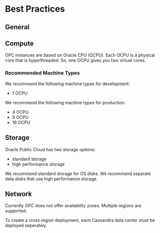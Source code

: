 # Best Practices

## General

## Compute

OPC instances are based on Oracle CPU (OCPU).  Each OCPU is a physical core that is hyperthreaded.  So, one OCPU gives you two virtual cores.

### Recommended Machine Types

We recommend the following machine types for development:
* 1 OCPU

We recommend the following machine types for production:
* 4 OCPU
* 8 OCPU
* 16 OCPU

## Storage

Oracle Public Cloud has two storage options:
* standard storage
* high performance storage

We recommend standard storage for OS disks.  We recommend separate data disks that use high performance storage.

## Network

Currently OPC does not offer availability zones.  Multiple regions are supported.

To create a cross region deployment, each Cassandra data center must be deployed seperately.
